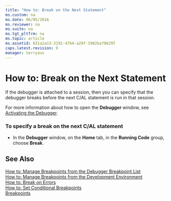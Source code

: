 ```yaml
---
title: "How to: Break on the Next Statement"
ms.custom: na
ms.date: 06/05/2016
ms.reviewer: na
ms.suite: na
ms.tgt_pltfrm: na
ms.topic: article
ms.assetid: 631a2a13-3191-47b4-a29f-1982ba70629f
caps.latest.revision: 9
manager: terryaus
---
```

# How to: Break on the Next Statement
If the debugger is attached to a session, then you can specify that the debugger breaks before the next C\/AL statement is run in that session.  
  
 For more information about how to open the **Debugger** window, see [Activating the Debugger](../dynamics-nav/Activating-the-Debugger.md).  
  
### To specify a break on the next C\/AL statement  
  
-   In the **Debugger** window, on the **Home** tab, in the **Running Code** group, choose **Break**.  
  
## See Also  
 [How to: Manage Breakpoints from the Debugger Breakpoint List](../Topic/How%20to:%20Manage%20Breakpoints%20from%20the%20Debugger%20Breakpoint%20List.md)   
 [How to: Manage Breakpoints from the Development Environment](../Topic/How%20to:%20Manage%20Breakpoints%20from%20the%20Development%20Environment.md)   
 [How to: Break on Errors](../Topic/How%20to:%20Break%20on%20Errors.md)   
 [How to: Set Conditional Breakpoints](../Topic/How%20to:%20Set%20Conditional%20Breakpoints.md)   
 [Breakpoints](../dynamics-nav/Breakpoints.md)